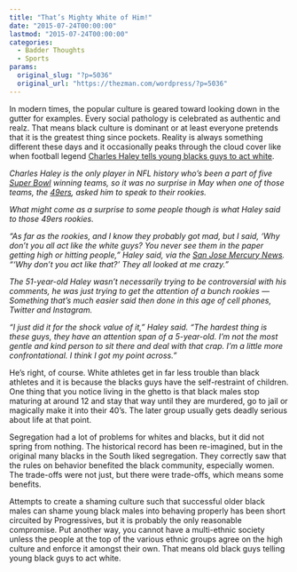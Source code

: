 ```yaml
---
title: "That’s Mighty White of Him!"
date: "2015-07-24T00:00:00"
lastmod: "2015-07-24T00:00:00"
categories:
  - Badder Thoughts
  - Sports
params:
  original_slug: "?p=5036"
  original_url: "https://thezman.com/wordpress/?p=5036"
---
```


In modern times, the popular culture is geared toward looking down in
the gutter for examples. Every social pathology is celebrated as
authentic and realz. That means black culture is dominant or at least
everyone pretends that it is the greatest thing since pockets. Reality
is always something different these days and it occasionally peaks
through the cloud cover like when football legend <a
href="http://www.cbssports.com/nfl/eye-on-football/25248895/charles-haley-told-49ers-rookies-in-may-to-act-like-the-white-guys"
rel="noopener" target="_blank">Charles Haley tells young blacks guys to
act white</a>.

*Charles Haley is the only player in NFL history who’s been a part of
five <a href="http://www.cbssports.com/nfl/superbowl" rel="noopener"
target="_blank">Super Bowl</a> winning teams, so it was no surprise in
May when one of those teams, the
<a href="http://www.cbssports.com/nfl/teams/page/SF/san-francisco-49ers"
rel="noopener" target="_blank">49ers</a>, asked him to speak to their
rookies.*

*What might come as a surprise to some people though is what Haley said
to those 49ers rookies.*

*“As far as the rookies, and I know they probably got mad, but I said,
‘Why don’t you all act like the white guys? You never see them in the
paper getting high or hitting people,” Haley said, via the <a
href="http://blogs.mercurynews.com/49ers/2015/07/23/charles-haley-heads-to-hall-of-fame-with-not-only-five-rings-but-advice-for-next-generation/"
rel="noopener" target="_blank">San Jose Mercury News</a>. “‘Why don’t
you act like that?’ They all looked at me crazy.”*

*The 51-year-old Haley wasn’t necessarily trying to be controversial
with his comments, he was just trying to get the attention of a bunch
rookies — Something that’s much easier said then done in this age of
cell phones, Twitter and Instagram.*

*“I just did it for the shock value of it,” Haley said. “The hardest
thing is these guys, they have an attention span of a 5-year-old. I’m
not the most gentle and kind person to sit there and deal with that
crap. I’m a little more confrontational. I think I got my point
across.”*

He’s right, of course. White athletes get in far less trouble than black
athletes and it is because the blacks guys have the self-restraint of
children. One thing that you notice living in the ghetto is that black
males stop maturing at around 12 and stay that way until they are
murdered, go to jail or magically make it into their 40’s. The later
group usually gets deadly serious about life at that point.

Segregation had a lot of problems for whites and blacks, but it did not
spring from nothing. The historical record has been re-imagined, but in
the original many blacks in the South liked segregation. They correctly
saw that the rules on behavior benefited the black community, especially
women. The trade-offs were not just, but there were trade-offs, which
means some benefits.

Attempts to create a shaming culture such that successful older black
males can shame young black males into behaving properly has been short
circuited by Progressives, but it is probably the only reasonable
compromise. Put another way, you cannot have a multi-ethnic society
unless the people at the top of the various ethnic groups agree on the
high culture and enforce it amongst their own. That means old black guys
telling young black guys to act white.
